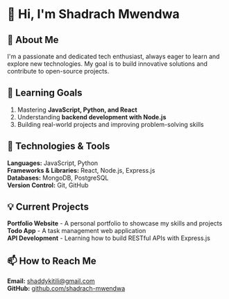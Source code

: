 # 👋 Hi, I'm Shadrach Mwendwa  

## 🚀 About Me  
I'm a passionate and dedicated tech enthusiast, always eager to learn and explore new technologies. My goal is to build innovative solutions and contribute to open-source projects.  

## 🎯 Learning Goals  
1. Mastering **JavaScript, Python, and React**  
2. Understanding **backend development with Node.js**  
3. Building real-world projects and improving problem-solving skills  

## 🔧 Technologies & Tools  
 **Languages:** JavaScript, Python  
 **Frameworks & Libraries:** React, Node.js, Express.js  
 **Databases:** MongoDB, PostgreSQL  
 **Version Control:** Git, GitHub  

## 💡 Current Projects  
 **Portfolio Website** - A personal portfolio to showcase my skills and projects  
 **Todo App** - A task management web application  
 **API Development** - Learning how to build RESTful APIs with Express.js  

## 📫 How to Reach Me  
 **Email:** [shaddykitili@gmail.com](mailto:shaddykitili@gmail.com)  
 **GitHub:** [github.com/shadrach-mwendwa](https://github.com/shadrach-mwendwa)  


